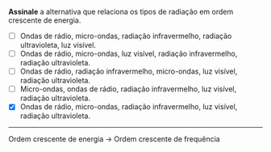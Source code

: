 **Assinale** a alternativa que relaciona os tipos de radiação em ordem crescente de energia.

- [ ] Ondas de rádio, micro-ondas, radiação infravermelho, radiação ultravioleta, luz visível.
- [ ] Ondas de rádio, micro-ondas, luz visível, radiação infravermelho, radiação ultravioleta.
- [ ] Ondas de rádio, radiação infravermelho, micro-ondas, luz visível, radiação ultravioleta.
- [ ] Micro-ondas, ondas de rádio, radiação infravermelho, luz visível, radiação ultravioleta.
- [x] Ondas de rádio, micro-ondas, radiação infravermelho, luz visível, radiação ultravioleta.

---

Ordem crescente de energia -> Ordem crescente de frequência